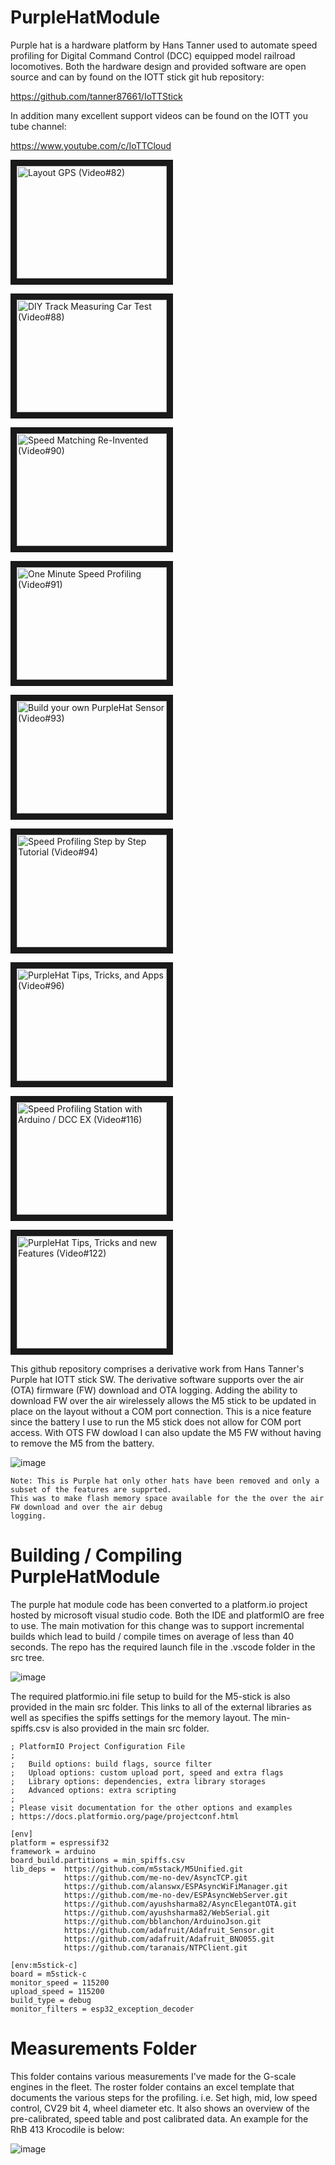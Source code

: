 # PurpleHatModule
Purple hat is a hardware platform by Hans Tanner used to automate speed profiling for Digital Command
Control (DCC) equipped model railroad locomotives.  Both the hardware design and provided software are
open source and can by found on the IOTT stick git hub repository:

https://github.com/tanner87661/IoTTStick

In addition many excellent support videos can be found on the IOTT you tube channel:

https://www.youtube.com/c/IoTTCloud

<a href="http://www.youtube.com/watch?feature=player_embedded&v=xracbWHlD6M&t=239s" target="_blank"><img src="http://i.ytimg.com/vi/xracbWHlD6M&t=239s/0.jpg" alt="Layout GPS (Video#82)" width="240" height="180" border="10" /></a>

<a href="http://www.youtube.com/watch?feature=player_embedded&v=YqyiDbs_tls" target="_blank"><img src="http://i.ytimg.com/vi/YqyiDbs_tls/0.jpg" alt="DIY Track Measuring Car Test (Video#88)" width="240" height="180" border="10" /></a>

<a href="http://www.youtube.com/watch?feature=player_embedded&0ds42XWqe9w&t=463s" target="_blank"><img src="http://i.ytimg.com/vi/0ds42XWqe9w&t=463s/0.jpg" alt="Speed Matching Re-Invented (Video#90)" width="240" height="180" border="10" /></a>

<a href="http://www.youtube.com/watch?feature=player_embedded&u_VjYLT28Q0&t=207s" target="_blank"><img src="http://i.ytimg.com/vi/u_VjYLT28Q0&t=207s/0.jpg" alt="One Minute Speed Profiling (Video#91)" width="240" height="180" border="10" /></a>

<a href="http://www.youtube.com/watch?feature=player_embedded&XExpASPmUMI" target="_blank"><img src="http://i.ytimg.com/vi/XExpASPmUMI/0.jpg" alt="Build your own PurpleHat Sensor (Video#93)" width="240" height="180" border="10" /></a>

<a href="http://www.youtube.com/watch?feature=player_embedded&-WRvbC5DXH4&t=1095s" target="_blank"><img src="http://i.ytimg.com/vi/-WRvbC5DXH4&t=1095s/0.jpg" alt="Speed Profiling Step by Step Tutorial (Video#94)" width="240" height="180" border="10" /></a>

<a href="http://www.youtube.com/watch?feature=player_embedded&b0Au8o2HQeM&t=313s" target="_blank"><img src="http://i.ytimg.com/vi/b0Au8o2HQeM&t=313s/0.jpg" alt="PurpleHat Tips, Tricks, and Apps (Video#96)" width="240" height="180" border="10" /></a>

<a href="http://www.youtube.com/watch?feature=player_embedded&pA4SSrq9UFE" target="_blank"><img src="http://i.ytimg.com/vi/pA4SSrq9UFE/0.jpg" alt="Speed Profiling Station with Arduino / DCC EX (Video#116)" width="240" height="180" border="10" /></a>

<a href="http://www.youtube.com/watch?feature=player_embedded&KTQQpCsVA8E&t=46s" target="_blank"><img src="http://i.ytimg.com/vi/KTQQpCsVA8E&t=46s/0.jpg" alt="PurpleHat Tips, Tricks and new Features (Video#122)" width="240" height="180" border="10" /></a>

This github repository comprises a derivative work from Hans Tanner's Purple hat IOTT stick SW.  The
derivative software supports over the air (OTA) firmware (FW) download and OTA logging. Adding the
ability to download FW over the air wirelessely allows the M5 stick to be updated in place on the layout
without a COM port connection.  This is a nice feature since the battery I use to run the M5 stick does
not allow for COM port access. With OTS FW dowload I can also update the M5 FW without having to remove
the M5 from the battery.

![image](https://github.com/AlgerP572/PurpleHatModule/assets/13104848/e121b220-d1f1-422f-9402-e60637b5293a)

```
Note: This is Purple hat only other hats have been removed and only a subset of the features are supprted.
This was to make flash memory space available for the the over the air FW download and over the air debug
logging.
```

# Building / Compiling PurpleHatModule
The purple hat module code has been converted to a platform.io project hosted by microsoft visual studio code.
Both the IDE and platformIO are free to use.  The main motivation for this change was to support incremental
builds which lead to build / compile times on average of less than 40 seconds.  The repo has the required
launch file in the .vscode folder in the src tree.

![image](https://github.com/AlgerP572/PurpleHatModule/assets/13104848/58a90ea3-a99b-4240-99ad-5c8c3da7cb37)

The required platformio.ini file setup to build for the M5-stick is also provided in the main src folder.  This
links to all of the external libraries as well as specifies the spiffs settings for the memory layout.  The
min-spiffs.csv is also provided in the main src folder.

```
; PlatformIO Project Configuration File
;
;   Build options: build flags, source filter
;   Upload options: custom upload port, speed and extra flags
;   Library options: dependencies, extra library storages
;   Advanced options: extra scripting
;
; Please visit documentation for the other options and examples
; https://docs.platformio.org/page/projectconf.html

[env]
platform = espressif32
framework = arduino
board_build.partitions = min_spiffs.csv
lib_deps =  https://github.com/m5stack/M5Unified.git                                  
            https://github.com/me-no-dev/AsyncTCP.git
            https://github.com/alanswx/ESPAsyncWiFiManager.git
            https://github.com/me-no-dev/ESPAsyncWebServer.git
            https://github.com/ayushsharma82/AsyncElegantOTA.git
            https://github.com/ayushsharma82/WebSerial.git           
            https://github.com/bblanchon/ArduinoJson.git
            https://github.com/adafruit/Adafruit_Sensor.git
            https://github.com/adafruit/Adafruit_BNO055.git
            https://github.com/taranais/NTPClient.git

[env:m5stick-c]
board = m5stick-c
monitor_speed = 115200
upload_speed = 115200
build_type = debug
monitor_filters = esp32_exception_decoder
```


# Measurements Folder
This folder contains various measurements I've made for the G-scale engines in the fleet.  The roster folder contains an excel template that documents the various steps for the profiling. i.e. Set high, mid, low speed control, CV29 bit 4, wheel diameter etc.  It also shows an overview of the pre-calibrated, speed table and post calibrated data. An example for the RhB 413 Krocodile is below:

![image](https://github.com/AlgerP572/PurpleHatModule/assets/13104848/8b91f67d-3675-4337-b381-6c1d26ef4cdb)

